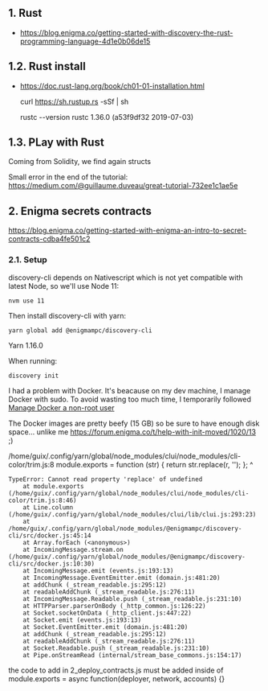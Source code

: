 ## 1. Rust

+ https://blog.enigma.co/getting-started-with-discovery-the-rust-programming-language-4d1e0b06de15

## 1.2. Rust install

+ https://doc.rust-lang.org/book/ch01-01-installation.html

    curl https://sh.rustup.rs -sSf | sh

    rustc --version
    rustc 1.36.0 (a53f9df32 2019-07-03)

## 1.3. PLay with Rust

Coming from Solidity, we find again structs

Small error in the end of the tutorial: https://medium.com/@guillaume.duveau/great-tutorial-732ee1c1ae5e

## 2. Enigma secrets contracts

https://blog.enigma.co/getting-started-with-enigma-an-intro-to-secret-contracts-cdba4fe501c2

### 2.1. Setup

discovery-cli depends on Nativescript which is not yet compatible with latest Node, so we'll use Node 11:

    nvm use 11

Then install discovery-cli with yarn:

    yarn global add @enigmampc/discovery-cli

Yarn 1.16.0

When running:

    discovery init

I had a problem with Docker. It's beacause on my dev machine, I manage Docker with sudo. To avoid wasting too much time, I temporarily followed [Manage Docker a non-root user](https://docs.docker.com/install/linux/linux-postinstall/)

The Docker images are pretty beefy (15 GB) so be sure to have enough disk space... unlike me https://forum.enigma.co/t/help-with-init-moved/1020/13 ;)

/home/guix/.config/yarn/global/node_modules/clui/node_modules/cli-color/trim.js:8
module.exports = function (str) { return str.replace(r, ''); };
                                             ^

    TypeError: Cannot read property 'replace' of undefined
        at module.exports (/home/guix/.config/yarn/global/node_modules/clui/node_modules/cli-color/trim.js:8:46)
        at Line.column (/home/guix/.config/yarn/global/node_modules/clui/lib/clui.js:293:23)
        at /home/guix/.config/yarn/global/node_modules/@enigmampc/discovery-cli/src/docker.js:45:14
        at Array.forEach (<anonymous>)
        at IncomingMessage.stream.on (/home/guix/.config/yarn/global/node_modules/@enigmampc/discovery-cli/src/docker.js:10:30)
        at IncomingMessage.emit (events.js:193:13)
        at IncomingMessage.EventEmitter.emit (domain.js:481:20)
        at addChunk (_stream_readable.js:295:12)
        at readableAddChunk (_stream_readable.js:276:11)
        at IncomingMessage.Readable.push (_stream_readable.js:231:10)
        at HTTPParser.parserOnBody (_http_common.js:126:22)
        at Socket.socketOnData (_http_client.js:447:22)
        at Socket.emit (events.js:193:13)
        at Socket.EventEmitter.emit (domain.js:481:20)
        at addChunk (_stream_readable.js:295:12)
        at readableAddChunk (_stream_readable.js:276:11)
        at Socket.Readable.push (_stream_readable.js:231:10)
        at Pipe.onStreamRead (internal/stream_base_commons.js:154:17)

the code to add in 2_deploy_contracts.js must be added inside of module.exports = async function(deployer, network, accounts) {}